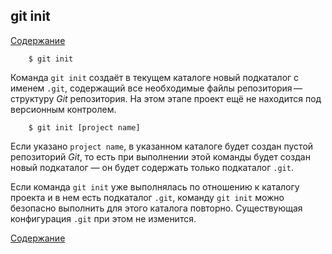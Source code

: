 ## git init

[Содержание](/readme.md)


```bash=
    $ git init    
```

Команда `git init` создаёт в текущем каталоге новый подкаталог с именем `.git`, содержащий все необходимые файлы репозитория — структуру *Git* репозитория. На этом этапе  проект ещё не находится под версионным контролем.


```bash=
    $ git init [project name]
```

Если указано `project name`, в указанном каталоге будет создан пустой репозиторий *Git*, то есть при выполнении этой команды будет создан новый подкаталог — он будет содержать только подкаталог `.git`.

Если команда `git init` уже выполнялась по отношению к каталогу проекта и в нем есть подкаталог `.git`, команду `git init` можно безопасно выполнить для этого каталога повторно. Существующая конфигурация `.git` при этом не изменится.



[Содержание](/readme.md)